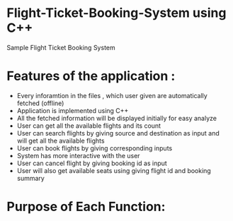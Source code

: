 # Flight-Ticket-Booking-System using C++
Sample Flight Ticket Booking System

# Features of the application :

* Every inforamtion in the files , which user given are automatically fetched (offline) <br/>
* Application is implemented using C++ <br/>
* All the fetched information will be displayed initially for easy analyze <br/>
* User can get all the available flights and its count <br/>
* User can search flights by giving source and destination as input and will get all the available flights <br/>
* User can book flights by giving corresponding inputs <br/>
* System has more interactive with the user <br/>
* User can cancel flight by giving booking id as input <br/>
* User will also get available seats using giving flight id and booking summary <br/>

# Purpose of Each Function:


